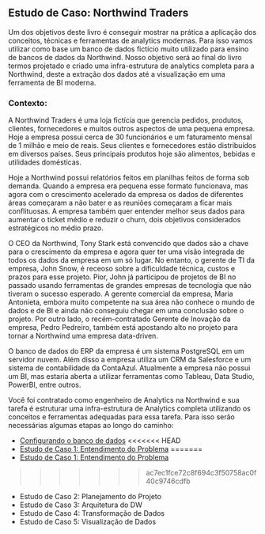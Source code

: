 ## Estudo de Caso: Northwind Traders

Um dos  objetivos deste livro  é conseguir mostrar na prática a aplicação dos conceitos, técnicas e ferramentas de analytics modernas. Para isso vamos utilizar como base um banco de dados fictício muito utilizado para ensino de bancos de dados da Northwind. Nosso objetivo será ao final do livro termos projetado e criado uma infra-estrutura de analytics completa para a Northwind, deste a extração dos dados até a visualização em uma ferramenta de BI moderna.

### Contexto:

A Northwind Traders é uma loja fictícia que gerencia pedidos, produtos, clientes, fornecedores e muitos outros aspectos de uma pequena empresa. Hoje a empresa possui cerca de 30 funcionários e um faturamento mensal de 1 milhão e meio de reais. Seus clientes e fornecedores estão distribuídos em diversos países. Seus principais produtos hoje são alimentos, bebidas e utilidades domésticas.

Hoje a Northwind possui relatórios feitos em planilhas feitos de forma sob demanda. Quando a empresa era pequena esse formato funcionava, mas agora com o crescimento acelerado da empresa os dados de diferentes áreas começaram a não bater e as reuniões começaram a ficar mais conflituosas. A empresa também quer entender melhor seus dados para aumentar o ticket médio e reduzir o churn, dois objetivos considerados estratégicos no médio prazo.

O CEO da Northwind, Tony Stark está convencido que dados são a chave para o crescimento da empresa e agora quer ter uma visão integrada de todos os dados da empresa em um só lugar. No entanto, o gerente de TI da empresa, John Snow, é receoso sobre a dificuldade técnica, custos e prazos para esse projeto. Pior, John já participou de projetos de BI no passado usando ferramentas de grandes empresas de tecnologia que não tiveram o sucesso esperado. A gerente comercial da empresa, Maria Antonieta, embora muito competente na sua área não conhece o mundo de dados e de BI e ainda não conseguiu chegar em uma conclusão sobre o projeto. Por outro lado, o recém-contratado Gerente de Inovação da empresa, Pedro Pedreiro, também está apostando alto no projeto para tornar a Northwind uma empresa data-driven.

O banco de dados do ERP da empresa é um sistema PostgreSQL em um servidor nuvem. Além disso a empresa utiliza um CRM da Salesforce e um sistema de contabilidade da ContaAzul. Atualmente a empresa não possui um BI, mas estaria aberta a utilizar ferramentas como Tableau, Data Studio, PowerBI, entre outros.

Você foi contratado como engenheiro de Analytics na Northwind e sua tarefa é estruturar uma infra-estrutura de Analytics completa utilizando os conceitos e ferramentas adequadas para essa tarefa. Para isso serão necessárias algumas etapas ao longo do caminho:

* [Configurando o banco de dados](configurando_bd.md)
<<<<<<< HEAD
* [Estudo de Caso 1:  Entendimento do Problema](estudo_caso_1.md)
=======
* [Estudo de Caso 1:  Entendimento do Problema](estudo_caso_1.md])
>>>>>>> ac7ec1fce72c8f694c3f50758ac0f40c9746cdfb
* Estudo de Caso 2:  Planejamento do Projeto
* Estudo de Caso 3:  Arquitetura do DW
* Estudo de Caso 4:  Transformação de Dados
* Estudo de Caso 5:  Visualização de Dados
